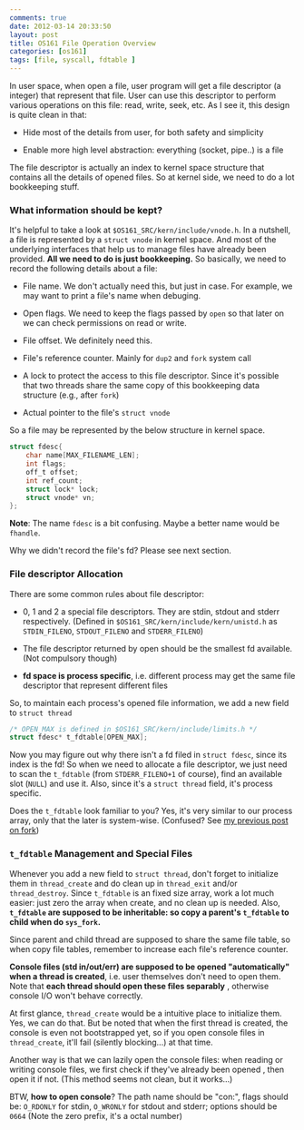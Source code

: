 ```yaml
---
comments: true
date: 2012-03-14 20:33:50
layout: post
title: OS161 File Operation Overview
categories: [os161]
tags: [file, syscall, fdtable ]
---
```


In user space, when open a file, user program will get a file descriptor (a
integer) that represent that file. User can use this descriptor to perform various
operations on this file: read, write, seek, etc. As I see it, this design is
quite clean in that:

- Hide most of the details from user, for both safety and simplicity

- Enable more high level abstraction: everything (socket, pipe..) is a file

The file descriptor is actually an index to kernel space structure that
contains all the details of opened files. So at kernel side, we need to do a
lot bookkeeping stuff.

<!-- more -->


### What information should be kept?

It's helpful to take a look at `$OS161_SRC/kern/include/vnode.h`. In a nutshell, a file
is represented by a `struct vnode` in kernel space. And most of the underlying
interfaces that help us to manage files have already been provided. **All we
need to do is just bookkeeping.** So basically, we need to record the following
details about a file:

- File name. We don't actually need this, but just in case. For example, we
may want to print a file's name when debuging.

- Open flags. We need to keep the flags passed by `open` so that later on we can check
permissions on read or write.

- File offset. We definitely need this.

- File's reference counter. Mainly for `dup2` and `fork` system call

- A lock to protect the access to this file descriptor. Since it's possible that two
threads share the same copy of this bookkeeping data structure (e.g., after `fork`)

- Actual pointer to the file's `struct vnode`

So a file may be represented by the below structure in kernel space.

``` c
struct fdesc{ 
    char name[MAX_FILENAME_LEN]; 
    int flags; 
    off_t offset; 
    int ref_count; 
    struct lock* lock; 
    struct vnode* vn; 
};
```

__Note__: The name `fdesc` is a bit confusing. Maybe a better name would be `fhandle`.

Why we didn't record the file's fd? Please see next section.


### File descriptor Allocation

There are some common rules about file descriptor:

- 0, 1 and 2 a special file descriptors. They are stdin, stdout and stderr
respectively. (Defined in `$OS161_SRC/kern/include/kern/unistd.h` as
`STDIN_FILENO`, `STDOUT_FILENO` and `STDERR_FILENO`)

- The file descriptor returned by open should be the smallest fd available.
(Not compulsory though)

- **fd space is process specific**, i.e. different process may get the same
file descriptor that represent different files

So, to maintain each process's opened file information, we add a new field to
`struct thread`

``` c
/* OPEN_MAX is defined in $OS161_SRC/kern/include/limits.h */
struct fdesc* t_fdtable[OPEN_MAX];
```

Now you may figure out why there isn't a fd filed in `struct fdesc`, since its
index is the fd! So when we need to allocate a file descriptor, we just need
to scan the `t_fdtable` (from `STDERR_FILENO+1` of course), find an available 
slot (`NULL`) and use it. Also, since it's a `struct thread` field, it's process 
specific.

Does the `t_fdtable` look familiar to you? Yes, it's very similar to our
process array, only that the later is system-wise. (Confused? See 
[my previous post on fork](/2012/03/11/os161-fork-system-call))


### `t_fdtable` Management and Special Files

Whenever you add a new field to `struct thread`, don't forget to initialize
them in `thread_create` and do clean up in `thread_exit` and/or `thread_destroy`.
Since `t_fdtable` is an fixed size array, work a lot much easier: just zero
the array when create, and no clean up is needed. Also, **`t_fdtable` are
supposed to be inheritable: so copy a parent's `t_fdtable` to child when do
`sys_fork`.**

Since parent and child thread are supposed to share the same file table, so
when copy file tables, remember to increase each file's reference counter.

**Console files (std in/out/err) are supposed to be opened "automatically" when 
a thread is created**, i.e. user themselves don't need to open them. Note that **each
thread should open these files separably** , otherwise console I/O won't behave
correctly.

At first glance, `thread_create` would be a intuitive place to  initialize them.
Yes, we can do that. But be noted that when the first thread is created, the console 
is even not bootstrapped yet, so if you open console files in `thread_create`, it'll
fail (silently blocking...) at that time.

Another way is that we can lazily open the console files: when reading or
writing console files, we first check if they've already been opened 
, then open it if not. (This method seems not clean, but it works...)

BTW, **how to open console**? The path name should be "con:", flags should
be: `O_RDONLY` for stdin, `O_WRONLY` for stdout and stderr; options should be `0664`
(Note the zero prefix, it's a octal number)
